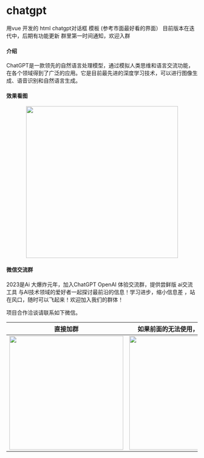 # chatgpt
用vue 开发的 html  chatgpt对话框 模板 (参考市面最好看的界面） 
目前版本在迭代中，后期有功能更新 群里第一时间通知，欢迎入群
#### 介绍
ChatGPT是一款领先的自然语言处理模型，通过模拟人类思维和语言交流功能，在各个领域得到了广泛的应用。它是目前最先进的深度学习技术，可以进行图像生成、语音识别和自然语言生成。

#### 效果看图
<div align=center>
<img src="http://img.myai.ren/1.png" width="400"/> 
</div>


#### 微信交流群

2023是Ai 大爆炸元年，加入ChatGPT OpenAI 体验交流群，提供尝鲜版 ai交流工具 与AI技术领域的爱好者一起探讨最前沿的信息！学习进步，缩小信息差
，站在风口，随时可以飞起来！欢迎加入我们的群体！

项目合作洽谈请联系如下微信。


|                    直接加群                     |               如果前面的无法使用，加我拉你入群               | 
| :----------------------------------------------------------: | :----------------------------------------------------------: 
| <img src="http://img.myai.ren/55.jpg" width="300"/> | <img src="http://img.myai.ren/gr.jpg" width="300"/> | 
  
 
